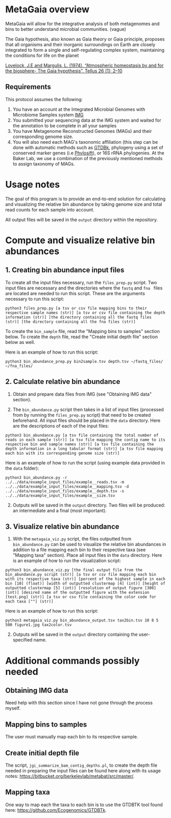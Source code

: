 # MetaGaia overview

MetaGaia will allow for the integrative analysis of both metagenomes and bins to better understand microbial communities. (vague)

The Gaia hypothesis, also known as Gaia theory or Gaia principle, proposes that all organisms and their inorganic surroundings on Earth are closely integrated to form a single and self-regulating complex system, maintaining the conditions for life on the planet

[Lovelock, J.E and Margulis, L. (1974). “Atmospheric homeostasis by and for the biosphere- The Gaia hypothesis”. Tellus 26 (1): 2–10](https://onlinelibrary.wiley.com/doi/abs/10.1111/j.2153-3490.1974.tb01946.x)

## Requirements

This protocol assumes the following:
  
1. You have an account at the Integrated Microbial Genomes with Microbiome Samples system [IMG](https://img.jgi.doe.gov/cgi-bin/mer/main.cgi) 
2. You submitted your sequencing data  at the IMG system and waited for the annotation to be complete in all your samples
3. You have Metagenome Reconstructed Genomes (MAGs) and their corresponding genome size.
4. You will also need each MAG's taxonomic affiliation (this step can be done with automatic methods such as [GTDBk](https://github.com/Ecogenomics/GTDBTk), phylogeny using a set of conserved marker genes (i.e [Phylosift](https://github.com/gjospin/PhyloSift)), or 16S rRNA phylogenies. At the Baker Lab, we use a combination of the previously mentioned methods to assign taxonomy of MAGs. 
                                                                                                                    
# Usage notes

The goal of this program is to provide an end-to-end solution for calculating and visualizing the relative bin abundance by taking genome size and total read counts for each sample into account.

All output files will be saved in the `output` directory within the repository.

# Compute and visualize relative bin abundances

## 1. Creating bin abundance input files

To create all the input files necessary, run the `files_prep.py` script. Two input files are necessary and the directories where the `fastq` and `fna ` files are located are needed to run this script. These are the arguments necessary to run this script:

`python3 files_prep.py [a tsv or csv file mapping bins to their respective sample names (str)] [a tsv or csv file containing the depth information (str)] [the directory containing all the fastq files (str)] [the directory containing all the fna files (str)]`

To create the `bin_sample` file, read the "Mapping bins to samples" section below. To create the `depth` file, read the "Create initial depth file" section below as well.

Here is an example of how to run this script:

```
python3 bin_abundance_prep.py bin2sample.tsv depth.tsv ~/fastq_files/ ~/fna_files/
```

## 2. Calculate relative bin abundance

1. Obtain and prepare data files from IMG (see "Obtaining IMG data" section).

2. The `bin_abundance.py` script then takes in a list of input files (processed from by running the `files_prep.py` script) that need to be created beforehand. All input files should be placed in the `data` directory. Here are the descriptions of each of the input files:

`python3 bin_abundance.py [a tsv file containing the total number of reads in each sample (str)] [a tsv file mapping the contig name to its respective bin and sample names (str)] [a tsv file containing the depth information in a long tabular format (str)] [a tsv file mapping each bin with its corresponding genome size (str)]`

Here is an example of how to run the script (using example data provided in the `data` folder):

```
python3 bin_abundance.py -r ../../data/example_input_files/example__reads.tsv -m ../../data/example_input_files/example__mapping.tsv -d ../../data/example_input_files/example__depth.tsv -s ../../data/example_input_files/example__size.tsv
```

2. Outputs will be saved in the `output` directory. Two files will be produced: an intermediate and a final (most important).

## 3. Visualize relative bin abundance

1. With the `metagaia_viz.py` script, the files outputted from `bin_abundance.py` can be used to visualize the relative bin abundances in addition to a file mapping each bin to their respective taxa (see "Mapping taxa" section). Place all input files in the `data` directory. Here is an example of how to run the visualization script:

`python3 bin_abundance_viz.py [the final output file from the bin_abundance.py script (str)] [a tsv or csv file mapping each bin with its respective taxa (str)] [percent of the highest sample in each bin [10] (float)] [width of outputted clustermap [4] (int)] [height of outputted clustermap [5] (int)] [resolution of output figure [300] (int)] [desired name of the outputted figure with the extension [test.png] (str)] [a tsv or csv file containing the color code for each taxa [""] (str)]`

Here is an example of how to run this script:

```
python3 metagaia_viz.py bin_abundance_output.tsv tax2bin.tsv 10 8 5 500 figure1.jpg tax2color.tsv
```

2. Outputs will be saved in the `output` directory containing the user-specified name.

# Additional commands possibly needed

## Obtaining IMG data

Need help with this section since I have not gone through the process myself.

## Mapping bins to samples

The user must manually map each bin to its respective sample.

## Create initial depth file

The script, `jgi_summarize_bam_contig_depths.pl`, to create the depth file needed in preparing the input files can be found here along with its usage notes: https://bitbucket.org/berkeleylab/metabat/src/master/.

## Mapping taxa

One way to map each the taxa to each bin is to use the GTDBTK tool found here: https://github.com/Ecogenomics/GTDBTk.